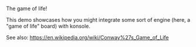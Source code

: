 The game of life!

This demo showcases how you might integrate some sort of engine (here, a "game of life" board) with konsole.

See also: https://en.wikipedia.org/wiki/Conway%27s_Game_of_Life